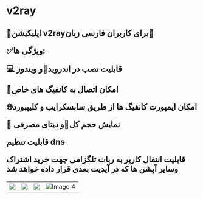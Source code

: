 # v2ray
<h2>📣اپلیکیشن v2rayبرای کاربران فارسی زبان📣</p>
<p>✅ویژگی ها:</p>
<p>💻 قابلیت نصب در اندروید📱و  ویندوز</p>
<p>🚫امکان اتصال به کانفیگ های خاص</p>
<p>🌐امکان ایمپورت کانفیگ ها از طریق سابسکرایب و کلیپبورد</p>
<p>🔋 نمایش حجم کل🪫و دیتای مصرفی</p>
<p>قابلیت تنظیم dns</p>
<p>قابلیت انتقال کاربر به ربات تلگزامی جهت خرید اشتراک وسایر آپشن ها که در آپدیت بعدی قرار داده خواهد شد</p>
        
<table>
        <tr>
            <td><img src="https://github.com/mrjove/v2ray/assets/76074041/b18f45ac-0d36-418b-86ed-90da3b9d5974"></td>
            <td><img src="https://github.com/mrjove/v2ray/assets/76074041/70e1be02-f99d-4cfb-bd0f-397fa85a2773"></td>
            <td><img src="https://github.com/mrjove/v2ray/assets/76074041/dacbbfa9-e98c-4ee8-b502-688bb5aa9a03"></td>
            <td><img src="https://github.com/mrjove/v2ray/assets/76074041/7ce292c2-1861-4948-a8d5-399ee0e36a7b" alt="Image 4"></td>
        </tr>
    </table>
